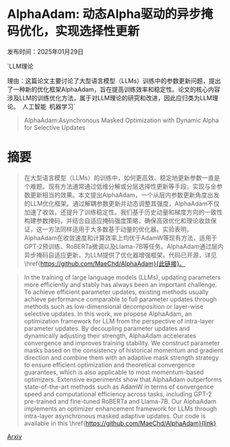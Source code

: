 # AlphaAdam: 动态Alpha驱动的异步掩码优化，实现选择性更新

发布时间：2025年01月29日

`LLM理论

理由：这篇论文主要讨论了大型语言模型（LLMs）训练中的参数更新问题，提出了一种新的优化框架AlphaAdam，旨在提高训练效率和稳定性。论文的核心内容涉及LLM的训练优化方法，属于对LLM理论的研究和改进，因此应归类为LLM理论。` `人工智能` `机器学习`

> AlphaAdam:Asynchronous Masked Optimization with Dynamic Alpha for Selective Updates

# 摘要

> 在大型语言模型（LLMs）的训练中，如何更高效、稳定地更新参数一直是个难题。现有方法通常通过低维分解或分层选择性更新等手段，实现与全参数更新相当的效果。本文提出AlphaAdam，一个从层内参数更新角度出发的LLM优化框架。通过解耦参数更新并动态调整其强度，AlphaAdam不仅加速了收敛，还提升了训练稳定性。我们基于历史动量和梯度方向的一致性构建参数掩码，并结合自适应掩码强度策略，确保高效优化和理论收敛保证，这一方法同样适用于大多数基于动量的优化器。实验表明，AlphaAdam在收敛速度和计算效率上均优于AdamW等现有方法，适用于GPT-2预训练、RoBERTa微调以及Llama-7B等任务。AlphaAdam通过层内异步掩码自适应更新，为LLM提供了优化器增强框架。代码已开源，详见\href{https://github.com/MaeChd/AlphaAdam}{此链接}。

> In the training of large language models (LLMs), updating parameters more efficiently and stably has always been an important challenge. To achieve efficient parameter updates, existing methods usually achieve performance comparable to full parameter updates through methods such as low-dimensional decomposition or layer-wise selective updates. In this work, we propose AlphaAdam, an optimization framework for LLM from the perspective of intra-layer parameter updates. By decoupling parameter updates and dynamically adjusting their strength, AlphaAdam accelerates convergence and improves training stability. We construct parameter masks based on the consistency of historical momentum and gradient direction and combine them with an adaptive mask strength strategy to ensure efficient optimization and theoretical convergence guarantees, which is also applicable to most momentum-based optimizers. Extensive experiments show that AlphaAdam outperforms state-of-the-art methods such as AdamW in terms of convergence speed and computational efficiency across tasks, including GPT-2 pre-trained and fine-tuned RoBERTa and Llama-7B. Our AlphaAdam implements an optimizer enhancement framework for LLMs through intra-layer asynchronous masked adaptive updates. Our code is available in this \href{https://github.com/MaeChd/AlphaAdam}{link}

[Arxiv](https://arxiv.org/abs/2501.18094)
